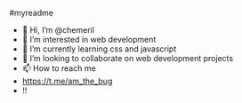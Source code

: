 #myreadme
- 👋 Hi, I’m @chemeril
- 👀 I’m interested in web development
- 🌱 I’m currently learning css and javascript
- 💞️ I’m looking to collaborate on web development projects
- 📫 How to reach me 
- https://t.me/am_the_bug
- !!

<!---
chemeril/chemeril is a ✨ special ✨ repository because its `README.md` (this file) appears on your GitHub profile.
You can click the Preview link to take a look at your changes.
--->
